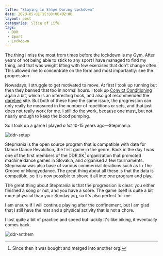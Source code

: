 ```yaml
---
title: "Staying in Shape During Lockdown"
date: 2020-05-01T15:00:00+02:00
layout: post
categories: Slice of Life
tags:
 - DDR
 - Sport
 - Lockdown
---
```


The thing I miss the most from times before the lockdown is my Gym. After years of not being able to stick to any sport I have managed to find my thing, and that was weight lifting with few exercises that don't change often. This allowed me to concentrate on the form and most importantly: see the progression.

Nowadays, I struggle to get motivated to move. At first I took up running but then they banned that too in normal hours. I took up [Convict Conditioning][amzn-cc] again a bit, which is an interesting book, and also got recommended the [darebee][darebee] site. But both of these have the same issue, the progression can only really be measured in the number of repetitions or sets, and that just does not really work for me. I still do the work, because one must, but not nearly enough to keep the blood pumping.

So I took up a game I played _a lot_ 10-15 years ago—Stepmania.

![ddr-setup]

Stepmania is the open source program that is compatible with data for Dance Dance Revolution, the first game in the genre. Back in the day I was one of the first members of the DDR.SK[^fn-ddrsk] organization that promoted machine dance games in Slovakia, and organised a few tournaments. Stepmania was also base of various commercial iterations such as In The Groove or Mungyodance. The great thing about all these is that the data is compatible, so it is now possible to shove it all into one program and play.

[^fn-ddrsk]: Since then it was bought and merged into another org.

The great thing about Stepmania is that the progression is clear: you either finished a song or not, and you have a score. The game itself is quite a bit more physical than your Sunday jog, so it's also perfect for me.

I am unsure if I will continue playing after the confinement, but I am glad that I still have the mat and a physical activity that is not a chore.

I lost quite a bit of practice and speed but luckily it's like biking, it eventually comes back.

![ddr-anthem]

<c-clear/>

[amzn-cc]: https://www.amazon.fr/Convict-Conditioning-Weakness-Using-Survival-Strength/dp/0938045768
[darebee]: https://darebee.com/no-equipment-workouts.html
[ddr-setup]: /images/ddr-at-home/setup.jpg#+third+right
[ddr-anthem]: /images/ddr-at-home/anthem.jpg

